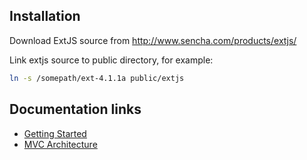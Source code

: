 ## Installation

Download ExtJS source from http://www.sencha.com/products/extjs/

Link extjs source to public directory, for example:

```bash
ln -s /somepath/ext-4.1.1a public/extjs
```

## Documentation links

* [Getting Started](http://docs.sencha.com/ext-js/4-1/#!/guide/getting_started)
* [MVC Architecture](http://docs.sencha.com/ext-js/4-1/#!/guide/application_architecture)
